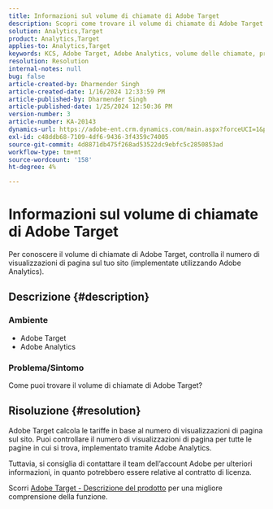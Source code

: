 ```yaml
---
title: Informazioni sul volume di chiamate di Adobe Target
description: Scopri come trovare il volume di chiamate di Adobe Target. Verifica il numero di visualizzazioni di pagina sul sito.
solution: Analytics,Target
product: Analytics,Target
applies-to: Analytics,Target
keywords: KCS, Adobe Target, Adobe Analytics, volume delle chiamate, procedura
resolution: Resolution
internal-notes: null
bug: false
article-created-by: Dharmender Singh
article-created-date: 1/16/2024 12:33:59 PM
article-published-by: Dharmender Singh
article-published-date: 1/25/2024 12:50:36 PM
version-number: 3
article-number: KA-20143
dynamics-url: https://adobe-ent.crm.dynamics.com/main.aspx?forceUCI=1&pagetype=entityrecord&etn=knowledgearticle&id=2c352184-6bb4-ee11-a569-6045bd0065b6
exl-id: c48ddb68-7109-4df6-9436-3f4359c74005
source-git-commit: 4d8871db475f268ad53522dc9ebfc5c2850853ad
workflow-type: tm+mt
source-wordcount: '158'
ht-degree: 4%

---
```


# Informazioni sul volume di chiamate di Adobe Target


Per conoscere il volume di chiamate di Adobe Target, controlla il numero di visualizzazioni di pagina sul tuo sito (implementate utilizzando Adobe Analytics).

## Descrizione {#description}


### <b>Ambiente</b>

- Adobe Target
- Adobe Analytics


### <b>Problema/Sintomo</b>

Come puoi trovare il volume di chiamate di Adobe Target?


## Risoluzione {#resolution}


Adobe Target calcola le tariffe in base al numero di visualizzazioni di pagina sul sito. Puoi controllare il numero di visualizzazioni di pagina per tutte le pagine in cui si trova, implementato tramite Adobe Analytics.

Tuttavia, si consiglia di contattare il team dell’account Adobe per ulteriori informazioni, in quanto potrebbero essere relative al contratto di licenza.

Scorri [Adobe Target - Descrizione del prodotto](https://helpx.adobe.com/jp/legal/product-descriptions/adobe-target.html) per una migliore comprensione della funzione.

